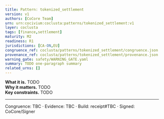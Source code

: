 ```yaml
---
title: Pattern: tokenized_settlement
version: v1
authors: [CoCore Team]
urn: urn:cocivium:coclusta:patterns/tokenized_settlement:v1
layer: coclusta
tags: [finance,settlement]
maturity: M2
readiness: R1
jurisdictions: [CA-ON,EU]
congruence_ref: coclusta/patterns/tokenized_settlement/congruence.json
provenance_ref: coclusta/patterns/tokenized_settlement/provenance.json
warning_gate: safety/WARNING_GATE.yaml
summary: TODO one-paragraph summary
related_urns: []
---
```


**What it is.** TODO  
**Why it matters.** TODO  
**Key constraints.** TODO

---
<footer>
Congruence: TBC · Evidence: TBC · Build: receipt#TBC · Signed: CoCore/Signer
</footer>


